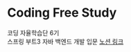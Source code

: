 # Coding Free Study
코딩 자율학습단 6기  
스프링 부트3 자바 백엔드 개발 입문
[노션 링크](https://slime-silicon-8e7.notion.site/3-2ac97cc01eaf444299460e43fe7844fc?pvs=4)
